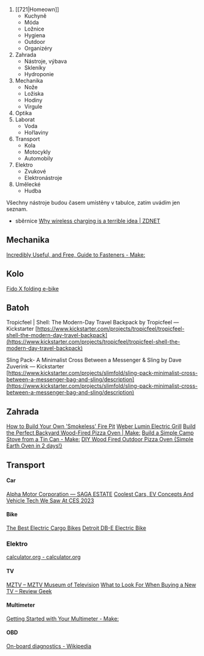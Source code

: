 
1. [[721|Homeown]]
	- Kuchyně
	- Móda
	- Ložnice
	- Hygiena
	- Outdoor
	- Organizéry
2. Zahrada
	- Nástroje, výbava
	- Skleníky
	- Hydroponie
3. Mechanika
	- Nože
	- Ložiska
	- Hodiny
	- Virgule
4. Optika
5. Laborat
	- Voda
	- Hořlaviny
6. Transport
	- Kola
	- Motocykly
	- Automobily
7. Elektro
	- Zvukové
	- Elektronástroje
8. Umělecké
	- Hudba



Všechny nástroje budou časem umístěny v tabulce, zatím uvádím jen seznam.

+ sběrnice
[Why wireless charging is a terrible idea | ZDNET](https://www.zdnet.com/article/why-wireless-charging-a-terrible-idea/#ftag=RSSbaffb68)

## Mechanika

[Incredibly Useful, and Free, Guide to Fasteners - Make:](https://makezine.com/article/workshop/incredibly-useful-free-guide-fasteners/)




## Kolo

[Fido X folding e-bike](https://www.fiido.com/products/fiido-x-folding-electric-bike?variant=43140478697685&sscid=b1k6_eomxl&)


## Batoh

Tropicfeel | Shell: The Modern-Day Travel Backpack by Tropicfeel — Kickstarter [https://www.kickstarter.com/projects/tropicfeel/tropicfeel-shell-the-modern-day-travel-backpack](https://www.kickstarter.com/projects/tropicfeel/tropicfeel-shell-the-modern-day-travel-backpack)

Sling Pack- A Minimalist Cross Between a Messenger & Sling by Dave Zuverink — Kickstarter [https://www.kickstarter.com/projects/slimfold/sling-pack-minimalist-cross-between-a-messenger-bag-and-sling/description](https://www.kickstarter.com/projects/slimfold/sling-pack-minimalist-cross-between-a-messenger-bag-and-sling/description)



## Zahrada

[How to Build Your Own 'Smokeless' Fire Pit](https://lifehacker.com/build-your-own-smokeless-fire-pit-1848914910)
[Weber Lumin Electric Grill](https://www.coolthings.com/weber-lumin-electric-grill-mimics-gas-grilling-iron-grates-high-heat/)
[Build the Perfect Backyard Wood-Fired Pizza Oven | Make:](https://makezine.com/projects/wood-fired-barrel-oven//)
[Build a Simple Camp Stove from a Tin Can - Make:](https://makezine.com/projects/tin-can-cooker/)
[DIY Wood Fired Outdoor Pizza Oven {Simple Earth Oven in 2 days!}](https://www.apieceofrainbow.com/diy-wood-fired-outdoor-pizza-oven/)

## Transport

#### Car

[Alpha Motor Corporation — SAGA ESTATE](https://www.alphamotorinc.com/sagaestate)
[Coolest Cars, EV Concepts And Vehicle Tech We Saw At CES 2023](https://www.coolthings.com/the-coolest-cars-and-vehicle-tech-at-ces-2023/)

#### Bike
[The Best Electric Cargo Bikes](https://www.coolthings.com/the-best-electric-cargo-bikes-for-hauling-kids-cargo-and-supplies/)
[Detroit DB-E Electric Bike](https://www.coolthings.com/detroit-db-e-ebike-electric-bicycle-zehus-bike-plus/)

### Elektro

[calculator.org - calculator.org](https://www.calculator.org/index.html)


#### TV

[MZTV – MZTV Museum of Television](https://www.mztv.com/)
[What to Look For When Buying a New TV – Review Geek](https://www.reviewgeek.com/12118/what-to-look-for-when-buying-a-new-tv/)

#### Multimeter

[Getting Started with Your Multimeter - Make:](https://makezine.com/article/technology/how-to-use-a-multimeter-2/)

#### OBD

[On-board diagnostics - Wikipedia](https://en.wikipedia.org/wiki/On-board_diagnostics)




